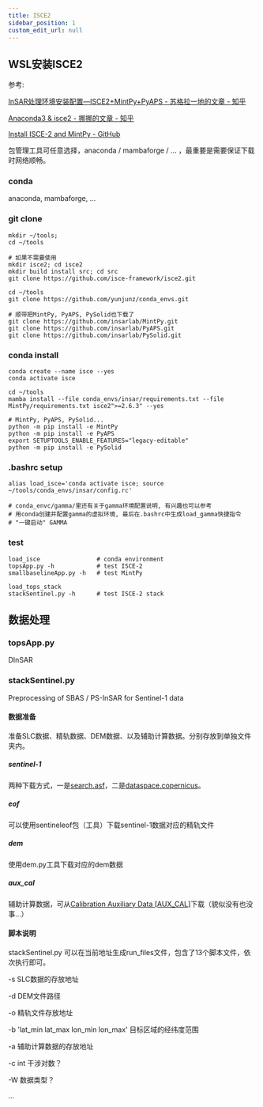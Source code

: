 ```yaml
---
title: ISCE2
sidebar_position: 1
custom_edit_url: null
---
```


## WSL安装ISCE2

参考:

[InSAR处理环境安装配置—ISCE2+MintPy+PyAPS - 苏格拉一地的文章 - 知乎](https://zhuanlan.zhihu.com/p/497840105)

[Anaconda3 & isce2 - 挪挪的文章 - 知乎](https://zhuanlan.zhihu.com/p/269183148)

[Install ISCE-2 and MintPy - GitHub](https://github.com/yunjunz/conda_envs)

包管理工具可任意选择，anaconda / mambaforge / ... ，最重要是需要保证下载时网络顺畅。

### conda

anaconda, mambaforge, ...

### git clone

```shell
mkdir ~/tools;
cd ~/tools

# 如果不需要使用
mkdir isce2; cd isce2
mkdir build install src; cd src
git clone https://github.com/isce-framework/isce2.git

cd ~/tools
git clone https://github.com/yunjunz/conda_envs.git

# 顺带把MintPy, PyAPS, PySolid也下载了
git clone https://github.com/insarlab/MintPy.git 
git clone https://github.com/insarlab/PyAPS.git
git clone https://github.com/insarlab/PySolid.git
```

### conda install

```shell
conda create --name isce --yes
conda activate isce

cd ~/tools
mamba install --file conda_envs/insar/requirements.txt --file MintPy/requirements.txt isce2">=2.6.3" --yes

# MintPy, PyAPS, PySolid...
python -m pip install -e MintPy
python -m pip install -e PyAPS
export SETUPTOOLS_ENABLE_FEATURES="legacy-editable"
python -m pip install -e PySolid
```

### .bashrc setup

```shell
alias load_isce='conda activate isce; source ~/tools/conda_envs/insar/config.rc'

# conda_envc/gamma/里还有关于gamma环境配置说明, 有兴趣也可以参考
# 用conda创建并配置gamma的虚拟环境, 最后在.bashrc中生成load_gamma快捷指令
# "一键启动" GAMMA
```

### test

```shell
load_isce                # conda environment
topsApp.py -h            # test ISCE-2
smallbaselineApp.py -h   # test MintPy

load_tops_stack
stackSentinel.py -h      # test ISCE-2 stack
```

## 数据处理

### topsApp.py

DInSAR

### stackSentinel.py

Preprocessing of SBAS / PS-InSAR for Sentinel-1 data

#### 数据准备

准备SLC数据、精轨数据、DEM数据、以及辅助计算数据。分别存放到单独文件夹内。

##### sentinel-1

两种下载方式，一是[search.asf](https://search.asf.alaska.edu/)，二是[dataspace.copernicus](https://dataspace.copernicus.eu/browser)。

##### eof

可以使用sentineleof包（工具）下载sentinel-1数据对应的精轨文件

##### dem

使用dem.py工具下载对应的dem数据

##### aux_cal

辅助计算数据，可从[Calibration Auxiliary Data [AUX_CAL]](https://sar-mpc.eu/adf/aux_cal/)下载（貌似没有也没事...）

#### 脚本说明

stackSentinel.py 可以在当前地址生成run_files文件，包含了13个脚本文件，依次执行即可。

-s SLC数据的存放地址

-d DEM文件路径

-o 精轨文件存放地址

-b 'lat_min lat_max lon_min lon_max' 目标区域的经纬度范围

-a 辅助计算数据的存放地址

-c int 干涉对数？

-W 数据类型？

...
